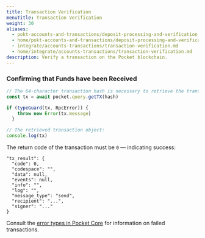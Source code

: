 ```yaml
---
title: Transaction Verification
menuTitle: Transaction Verification
weight: 30
aliases:
  - pokt-accounts-and-transactions/deposit-processing-and-verification
  - home/pokt-accounts-and-transactions/deposit-processing-and-verification
  - integrate/accounts-transactions/transaction-verification.md
  - home/integrate/accounts-transactions/transaction-verification.md
description: Verify a transaction on the Pocket blockchain.
---
```



### Confirming that Funds have been Received

```javascript
// The 64-character transaction hash is necessary to retrieve the transaction:
const tx = await pocket.query.getTX(hash)

if (typeGuard(tx, RpcError)) {
    throw new Error(tx.message)
  }

// The retrieved transaction object:
console.log(tx)
```

The return code of the transaction must be `0` — indicating success:

```
"tx_result": {
  "code": 0,
  "codespace": "",
  "data": null,
  "events": null,
  "info": "",
  "log": "",
  "message_type": "send",
  "recipient": "...",
  "signer": "..."
}
```

Consult the [error types in Pocket Core](https://github.com/pokt-network/pocket-core/blob/staging/x/auth/types/error.go) for information on failed transactions.

